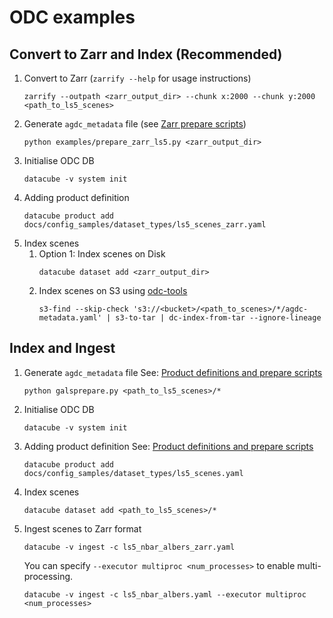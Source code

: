 # ODC examples

## Convert to Zarr and Index (Recommended)
   1. Convert to Zarr (`zarrify --help` for usage instructions)
      ```
      zarrify --outpath <zarr_output_dir> --chunk x:2000 --chunk y:2000 <path_to_ls5_scenes>
      ```
   1. Generate `agdc_metadata` file (see [Zarr prepare scripts](zarr_prepare_scripts.md))
      ```
      python examples/prepare_zarr_ls5.py <zarr_output_dir>
      ```
   1. Initialise ODC DB
      ```
      datacube -v system init
      ```
   1. Adding product definition
      ```
      datacube product add docs/config_samples/dataset_types/ls5_scenes_zarr.yaml
      ```
   1. Index scenes
      1. Option 1: Index scenes on Disk
         ```
         datacube dataset add <zarr_output_dir>
         ```
      1. Index scenes on S3 using [odc-tools](https://github.com/opendatacube/odc-tools)
         ```
         s3-find --skip-check 's3://<bucket>/<path_to_scenes>/*/agdc-metadata.yaml' | s3-to-tar | dc-index-from-tar --ignore-lineage
         ```

## Index and Ingest
   1. Generate `agdc_metadata` file
      See: [Product definitions and prepare scripts](https://github.com/opendatacube/datacube-dataset-config)
      ```
      python galsprepare.py <path_to_ls5_scenes>/*
      ```
   1. Initialise ODC DB
      ```
      datacube -v system init
      ```
   1. Adding product definition
      See: [Product definitions and prepare scripts](https://github.com/opendatacube/datacube-dataset-config)
      ```
      datacube product add docs/config_samples/dataset_types/ls5_scenes.yaml
      ```
   1. Index scenes
      ```
      datacube dataset add <path_to_ls5_scenes>/*
      ```
   1. Ingest scenes to Zarr format
      ```
      datacube -v ingest -c ls5_nbar_albers_zarr.yaml
      ```
      You can specify `--executor multiproc <num_processes>` to enable multi-processing.
      ```
      datacube -v ingest -c ls5_nbar_albers.yaml --executor multiproc <num_processes>
      ```